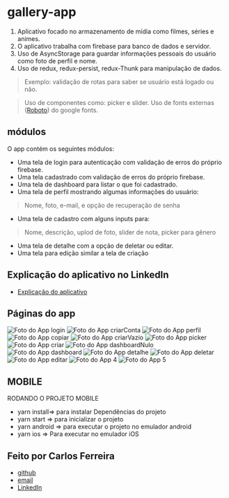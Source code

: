# gallery-app 

1. Aplicativo focado no armazenamento de mídia como filmes, séries e animes.
2. O aplicativo trabalha com firebase para banco de dados e servidor.
4. Uso de AsyncStorage para guardar informações pessoais do usuário como foto de perfil e nome.
5. Uso de redux, redux-persist, redux-Thunk para manipulação de dados. 
> Exemplo: validação de rotas para saber se usuário está logado ou não.

> Uso de componentes como: picker e slider.
> Uso de fonts externas ([Roboto](https://fonts.google.com/specimen/Roboto)) do google fonts.

## módulos

O app contém os seguintes módulos:

* Uma tela de login para autenticação com validação de erros do próprio firebase.
* Uma tela cadastrado com validação de erros do próprio firebase.
* Uma tela de dashboard para listar o que foi cadastrado.
* Uma tela de perfil mostrando algumas informações do usuário:
> Nome, foto, e-mail, e opção de recuperação de senha
* Uma tela de cadastro com alguns inputs para:
> Nome, descrição, uplod de foto, slider de nota, picker para gênero   
* Uma tela de detalhe com a opção de deletar ou editar.
* Uma tela para edição similar a tela de criação

## Explicação do aplicativo no LinkedIn
* [Explicação do aplicativo](https://www.linkedin.com/posts/carlos-ferreira-4b2ba219a_js-reactnative-redux-activity-6802983240601747456-2iY6)

## Páginas do app
![Foto do App login](https://github.com/CarlosSTS/gallery-app/blob/master/images/login.jpg)
![Foto do App criarConta](https://github.com/CarlosSTS/gallery-app/blob/master/images/createAccount.jpg)
![Foto do App perfil](https://github.com/CarlosSTS/gallery-app/blob/master/images/profile.jpg)
![Foto do App copiar](https://github.com/CarlosSTS/gallery-app/blob/master/images/copy.jpg)
![Foto do App criarVazio](https://github.com/CarlosSTS/gallery-app/blob/master/images/createNull.jpg)
![Foto do App picker](https://github.com/CarlosSTS/gallery-app/blob/master/images/picker.jpg)
![Foto do App criar](https://github.com/CarlosSTS/gallery-app/blob/master/images/create.jpg)
![Foto do App dashboardNulo](https://github.com/CarlosSTS/gallery-app/blob/master/images/dashboardNull.jpg)
![Foto do App dashboard](https://github.com/CarlosSTS/gallery-app/blob/master/images/dashboard.jpg)
![Foto do App detalhe](https://github.com/CarlosSTS/gallery-app/blob/master/images/detail.jpg)
![Foto do App deletar](https://github.com/CarlosSTS/gallery-app/blob/master/images/delete.jpg)
![Foto do App editar](https://github.com/CarlosSTS/gallery-app/blob/master/images/edit.jpg)
![Foto do App 4](https://github.com/CarlosSTS/gallery-app/blob/master/images/dashboard.jpg)
![Foto do App 5](https://github.com/CarlosSTS/gallery-app/blob/master/images/dashboard.jpg)

## MOBILE
RODANDO O PROJETO MOBILE
* yarn install=>  para instalar Dependências do projeto
* yarn start => para inicializar o projeto
* yarn android => para executar o projeto no emulador android
* yarn ios => Para executar no emulador iOS

## Feito por Carlos Ferreira
* [github](https://www.github.com/CarlosSTS)
* [email](mailto://carlossts826@gmail.com)
* [LinkedIn](https://www.linkedin.com/in/carlos-ferreira-4b2ba219a/)
